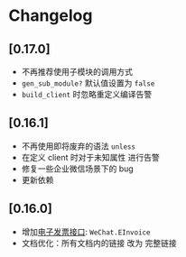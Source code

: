# Changelog

## [0.17.0]
- 不再推荐使用子模块的调用方式
- `gen_sub_module?` 默认值设置为 `false`
- `build_client` 时忽略重定义编译告警

## [0.16.1]
- 不再使用即将废弃的语法 `unless`
- 在定义 client 时对于未知属性 进行告警
- 修复一些企业微信场景下的 bug
- 更新依赖

## [0.16.0]
- 增加[电子发票接口](https://developers.weixin.qq.com/doc/offiaccount/WeChat_Invoice/E_Invoice/Instruction.html): `WeChat.EInvoice`
- 文档优化：所有文档内的链接 改为 完整链接
